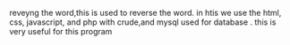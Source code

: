 reveyng the word,this is used to reverse the word.
in htis we use the html, css, javascript, and php with crude,and mysql used for database .
this is very useful for this program
